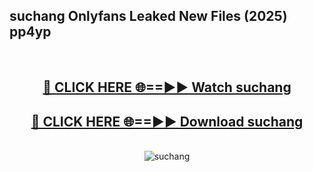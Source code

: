 <h2>suchang Onlyfans Leaked New Files (2025) pp4yp</h2>
<br>
<div align="center">
<h2><a href="https://mediafiles.top/suchang&ref=git" rel="nofollow">🔴 CLICK HERE 🌐==►► Watch suchang</a></h2>
<h2><a href="https://mediafiles.top/suchang&ref=git" rel="nofollow">🔴 CLICK HERE 🌐==►► Download suchang</a></h2>
<br>
<a href="https://mediafiles.top/suchang&ref=git" rel="nofollow" data-target="animated-image.originalLink"><img src="https://i.ibb.co.com/xMMVF88/686577567.gif" alt="suchang" style="max-width: 100%; display: inline-block;" data-target="animated-image.originalImage"></a>
</div>
<br>
<br>